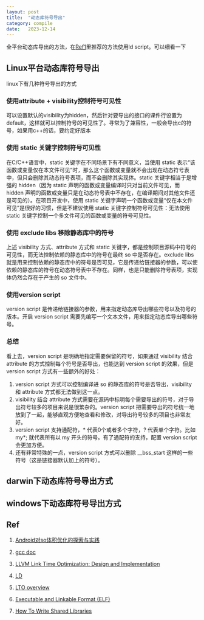 ```yaml
---
layout: post
title:  "动态库符号导出"
category: compile
date:   2023-12-14
---
```


全平台动态库导出的方法，在[Ref1](#ref)里推荐的方法使用ld script。可以细看一下

## Linux平台动态库符号导出

linux下有几种符号导出的方式

### 使用attribute + visibility控制符号可见性

可以设置默认的visibility为hidden，然后针对要导出的接口的课件行设置为default，这样就可以控制符号的可见性了。寻常为了兼容性，一般会导出c的符号，如果用c++的话，要约定好版本

### 使用 static 关键字控制符号可见性

在C/C++语言中，static 关键字在不同场景下有不同意义，当使用 static 表示“该函数或变量仅在本文件可见”时，那么这个函数或变量就不会出现在动态符号表中，但只会删除其动态符号表项，而不会删除其实现体。static 关键字相当于是增强的 hidden（因为 static 声明的函数或变量编译时只对当前文件可见，而 hidden 声明的函数或变量只是在动态符号表中不存在，在编译期间对其他文件还是可见的）。在项目开发中，使用 static 关键字声明一个函数或变量“仅在本文件可见”是很好的习惯，但是不建议使用 static 关键字控制符号可见性：无法使用 static 关键字控制一个多文件可见的函数或变量的符号可见性。


### 使用 exclude libs 移除静态库中的符号

上述 visibility 方式、attribute 方式和 static 关键字，都是控制项目源码中符号的可见性，而无法控制依赖的静态库中的符号在最终 so 中是否存在。exclude libs 就是用来控制依赖的静态库中的符号是否可见，它是传递给链接器的参数，可以使依赖的静态库的符号在动态符号表中不存在。同样，也是只能删除符号表项，实现体仍然会存在于产生的 so 文件中。

### 使用version script

version script 是传递给链接器的参数，用来指定动态库导出哪些符号以及符号的版本。开启 version script 需要先编写一个文本文件，用来指定动态库导出哪些符号。


### 总结

看上去，version script 是明确地指定需要保留的符号，如果通过 visibility 结合 attribute 的方式控制每个符号是否导出，也能达到 version script 的效果，但是 version script 方式有一些额外的好处：

1. version script 方式可以控制编译进 so 的静态库的符号是否导出，visibility 和 attribute 方式都无法做到这一点。
2. visibility 结合 attribute 方式需要在源码中标明每个需要导出的符号，对于导出符号较多的项目来说是很繁杂的。version script 把需要导出的符号统一地放到了一起，能够直观方便地查看和修改，对导出符号较多的项目也非常友好。
3. version script 支持通配符，* 代表0个或者多个字符，? 代表单个字符。比如 my*; 就代表所有以 my 开头的符号。有了通配符的支持，配置 version script 会更加方便。
4. 还有非常特殊的一点，version script 方式可以删除 __bss_start 这样的一些符号（这是链接器默认加上的符号）。


## darwin下动态库符号导出方式


## windows下动态库符号导出方式


## Ref

1. [Android对so体积优化的探索与实践](https://tech.meituan.com/2022/06/02/meituans-technical-exploration-and-practice-of-android-so-volume-optimization.html)

2. [gcc doc](https://gcc.gnu.org/onlinedocs/gcc)

3. [LLVM Link Time Optimization: Design and Implementation](https://llvm.org/docs/LinkTimeOptimization.html)

4. [LD](https://sourceware.org/binutils/docs/ld/VERSION.html)

5. [LTO overview](https://gcc.gnu.org/onlinedocs/gccint/LTO-Overview.html)

6. [Executable and Linkable Format (ELF)](https://www.cs.cmu.edu/afs/cs/academic/class/15213-f00/docs/elf.pdf)

7. [How To Write Shared Libraries](https://www.akkadia.org/drepper/dsohowto.pdf)
